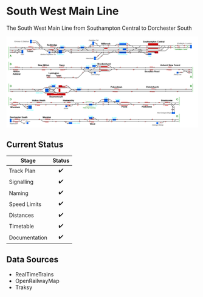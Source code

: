# South West Main Line
The South West Main Line from Southampton Central to Dorchester South

![Image of Current State of Map](Images/South_West_Main_Line.bmp)

## Current Status

| Stage         | Status        |
| ------------- |:-------------:|
| Track Plan     | :heavy_check_mark: |
| Signalling      | :heavy_check_mark:      |
| Naming | :heavy_check_mark:      |
| Speed Limits | :heavy_check_mark: |
| Distances | :heavy_check_mark: |
| Timetable | :heavy_check_mark: |
| Documentation | :heavy_check_mark: |


## Data Sources

- RealTimeTrains
- OpenRailwayMap
- Traksy
